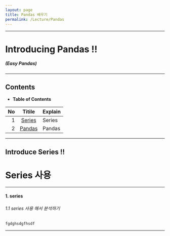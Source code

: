 ```yaml
---
layout: page
title: Pandas 배우기
permalink: /Lecture/Pandas
---
```


---

<!-- $theme: gaia -->
<!-- *template: gaia -->
<!-- page_number: false -->

# Introducing Pandas !!
##### (Easy Pandas)

---

<!-- *template: invert -->

## Contents

<a name="contents"/>

* **Table of Contents**   

|No|Titile|Explain|
|--:|:-:|:--|
|1|[Series](#series)|Series|
|2|[Pandas](#pandas)|Pandas|

---

<!-- page_number: false -->

## Introduce Series !!  
# Series 사용

---

<!-- *template: invert -->
<!-- page_number: true -->

<a name="series"/>

#### 1. series

###### 1.1 series  사용 해서 분석하기

<span style="font-size:16pt">

```python
fgdghsdgfhsdf
```

---
